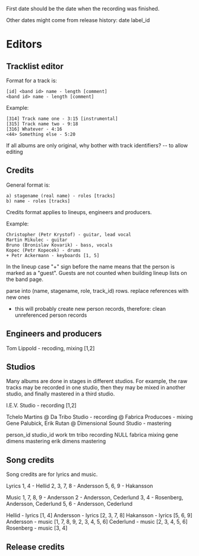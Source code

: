 First date should be the date when the recording was finished.

Other dates might come from release history:
	date	label_id



# Editors

## Tracklist editor

Format for a track is:

	[id] <band id> name - length [comment]
	<band id> name - length [comment]

Example:

	[314] Track name one - 3:15 [instrumental]
	[315] Track name two - 9:18
	[316] Whatever - 4:16
	<44> Something else - 5:20


If all albums are only original, why bother with track identifiers?
-- to allow editing


## Credits

General format is:

	a) stagename (real name) - roles [tracks]
	b) name - roles [tracks]

Credits format applies to lineups, engineers and producers.

Example:

	Christopher (Petr Krystof) - guitar, lead vocal
	Martin Mikulec - guitar
	Bruno (Bronislav Kovarik) - bass, vocals
	Kopec (Petr Kopecek) - drums
	+ Petr Ackermann - keyboards [1, 5]

In the lineup case "+" sign before the name means that the person is
marked as a "guest". Guests are not counted when building lineup lists
on the band page.


parse into (name, stagename, role, track_id) rows.
replace references with new ones
- this will probably create new person records, therefore:
clean unreferenced person records


## Engineers and producers

Tom Lippold - recoding, mixing [1,2]


## Studios

Many albums are done in stages in different studios.
For example, the raw tracks may be recorded in one studio,
then they may be mixed in another studio,
and finally mastered in a third studio.

I.E.V. Studio - recording [1,2]


Tchelo Martins @ Da Tribo Studio - recording
@ Fabrica Producoes - mixing
Gene Palubick, Erik Rutan @ Dimensional Sound Studio - mastering

person_id	studio_id	work
tm			tribo		recording
NULL		fabrica		mixing
gene		dimens		mastering
erik		dimens		mastering




## Song credits

Song credits are for lyrics and music.

Lyrics
1, 4 - Hellid
2, 3, 7, 8 - Andersson
5, 6, 9 - Hakansson

Music
1, 7, 8, 9 - Andersson
2 - Andersson, Cederlund
3, 4 - Rosenberg, Andersson, Cederlund
5, 6 - Andersson, Cederlund


Hellid - lyrics [1, 4]
Andersson - lyrics [2, 3, 7, 8]
Hakansson - lyrics [5, 6, 9]
Andersson - music [1, 7, 8, 9, 2, 3, 4, 5, 6]
Cederlund - music [2, 3, 4, 5, 6]
Rosenberg - music [3, 4]



## Release credits
